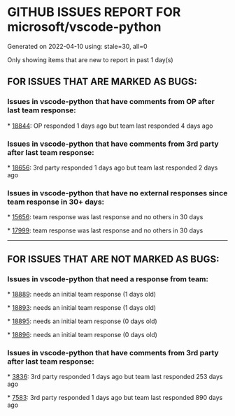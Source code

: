 
# GITHUB ISSUES REPORT FOR microsoft/vscode-python


Generated on 2022-04-10 using: stale=30, all=0


Only showing items that are new to report in past 1 day(s)


## FOR ISSUES THAT ARE MARKED AS BUGS:


### Issues in vscode-python that have comments from OP after last team response:


\* [18844](https://github.com/microsoft/vscode-python/issues/18844 "Test discovery can't add two subdirectories with a third different directory (Multiple raw data nodes had the same id)"): OP responded 1 days ago but team last responded 4 days ago

### Issues in vscode-python that have comments from 3rd party after last team response:


\* [18656](https://github.com/microsoft/vscode-python/issues/18656 "Pytest discovery stuck in Output panel"): 3rd party responded 1 days ago but team last responded 2 days ago

### Issues in vscode-python that have no external responses since team response in 30+ days:


\* [15656](https://github.com/microsoft/vscode-python/issues/15656 "Pylint doesn't detect capitalization changes to a file name"): team response was last response and no others in 30 days

\* [17999](https://github.com/microsoft/vscode-python/issues/17999 "mypy/pylint paths are incorrectly synced and not found when custom config is removed"): team response was last response and no others in 30 days

---

## FOR ISSUES THAT ARE NOT MARKED AS BUGS:


### Issues in vscode-python that need a response from team:


\* [18889](https://github.com/microsoft/vscode-python/issues/18889 "Testing panel does not tell you there is a syntax error in the tests"): needs an initial team response (1 days old)

\* [18893](https://github.com/microsoft/vscode-python/issues/18893 "isort pycln support"): needs an initial team response (1 days old)

\* [18895](https://github.com/microsoft/vscode-python/issues/18895 "Intellisense Issue"): needs an initial team response (0 days old)

\* [18896](https://github.com/microsoft/vscode-python/issues/18896 "Ignore Patterns option does not disable type checking. "): needs an initial team response (0 days old)

### Issues in vscode-python that have comments from 3rd party after last team response:


\* [3836](https://github.com/microsoft/vscode-python/issues/3836 "Run linter on all files in a workspace, even the unopened ones"): 3rd party responded 1 days ago but team last responded 253 days ago

\* [7583](https://github.com/microsoft/vscode-python/issues/7583 "'Run All Tests' button does not invoke Auto Save "): 3rd party responded 1 days ago but team last responded 890 days ago
